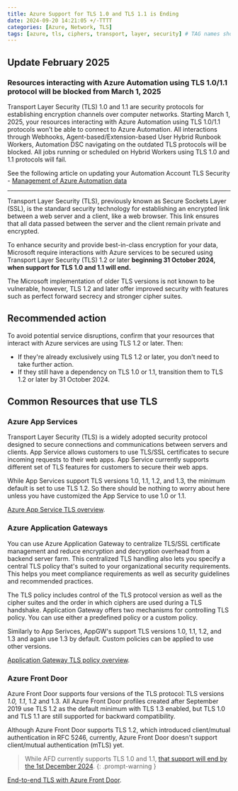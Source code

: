 ```yaml
---
title: Azure Support for TLS 1.0 and TLS 1.1 is Ending
date: 2024-09-20 14:21:05 +/-TTTT
categories: [Azure, Network, TLS]
tags: [azure, tls, ciphers, transport, layer, security] # TAG names should always be lowercase
---
```


## Update February 2025

### Resources interacting with Azure Automation using TLS 1.0/1.1 protocol will be blocked from March 1, 2025

Transport Layer Security (TLS) 1.0 and 1.1 are security protocols for establishing encryption channels over computer networks. Starting March 1, 2025, your resources interacting with Azure Automation using TLS 1.0/1.1 protocols won’t be able to connect to Azure Automation. All interactions through Webhooks, Agent-based/Extension-based User Hybrid Runbook Workers, Automation DSC navigating on the outdated TLS protocols will be blocked. All jobs running or scheduled on Hybrid Workers using TLS 1.0 and 1.1 protocols will fail.

See the following article on updating your Automation Account TLS Security - <a href="https://learn.microsoft.com/en-gb/azure/automation/automation-managing-data#tls-for-azure-automation" target="_blank">Management of Azure Automation data</a>

----------------

Transport Layer Security (TLS), previously known as Secure Sockets Layer (SSL), is the standard security technology for establishing an encrypted link between a web server and a client, like a web browser. This link ensures that all data passed between the server and the client remain private and encrypted.

 To enhance security and provide best-in-class encryption for your data, Microsoft require interactions with Azure services to be secured using Transport Layer Security (TLS) 1.2 or later **beginning 31 October 2024, when support for TLS 1.0 and 1.1 will end.**

The Microsoft implementation of older TLS versions is not known to be vulnerable, however, TLS 1.2 and later offer improved security with features such as perfect forward secrecy and stronger cipher suites.

## Recommended action

To avoid potential service disruptions, confirm that your resources that interact with Azure services are using TLS 1.2 or later. Then:

- If they're already exclusively using TLS 1.2 or later, you don't need to take further action.
- If they still have a dependency on TLS 1.0 or 1.1, transition them to TLS 1.2 or later by 31 October 2024.

## Common Resources that use TLS

### Azure App Services

Transport Layer Security (TLS) is a widely adopted security protocol designed to secure connections and communications between servers and clients. App Service allows customers to use TLS/SSL certificates to secure incoming requests to their web apps. App Service currently supports different set of TLS features for customers to secure their web apps.

While App Services support TLS versions 1.0, 1.1, 1.2, and 1.3, the minimum default is set to use TLS 1.2. So there should be nothing to worry about here unless you have customized the App Service to use 1.0 or 1.1.

<a href="https://learn.microsoft.com/en-us/azure/app-service/overview-tls" target="_blank">Azure App Service TLS overview</a>.

### Azure Application Gateways

You can use Azure Application Gateway to centralize TLS/SSL certificate management and reduce encryption and decryption overhead from a backend server farm. This centralized TLS handling also lets you specify a central TLS policy that's suited to your organizational security requirements. This helps you meet compliance requirements as well as security guidelines and recommended practices.

The TLS policy includes control of the TLS protocol version as well as the cipher suites and the order in which ciphers are used during a TLS handshake. Application Gateway offers two mechanisms for controlling TLS policy. You can use either a predefined policy or a custom policy.

Similarly to App Serivces, AppGW's support TLS versions 1.0, 1.1, 1.2, and 1.3 and again use 1.3 by default. Custom policies can be applied to use other versions. 

<a href="https://learn.microsoft.com/en-us/azure/application-gateway/application-gateway-ssl-policy-overview#default-tls-policy" target="_blank">Application Gateway TLS policy overview</a>.

### Azure Front Door

Azure Front Door supports four versions of the TLS protocol: TLS versions *1.0, 1.1*, 1.2 and 1.3. All Azure Front Door profiles created after September 2019 use TLS 1.2 as the default minimum with TLS 1.3 enabled, but TLS 1.0 and TLS 1.1 are still supported for backward compatibility.

Although Azure Front Door supports TLS 1.2, which introduced client/mutual authentication in RFC 5246, currently, Azure Front Door doesn't support client/mutual authentication (mTLS) yet.

> While AFD currently supports TLS 1.0 and 1.1, <a href="https://azure.microsoft.com/en-us/updates/v2/Azure-FrontDoor-support-for-TLS-10-and-TLS-11-will-end-by-1-Dec-2024" target="_blank">that support will end by the 1st December 2024</a>.
{: .prompt-warning }

<a href="https://learn.microsoft.com/en-us/azure/frontdoor/end-to-end-tls?pivots=front-door-standard-premium" target="_blank">End-to-end TLS with Azure Front Door</a>.
